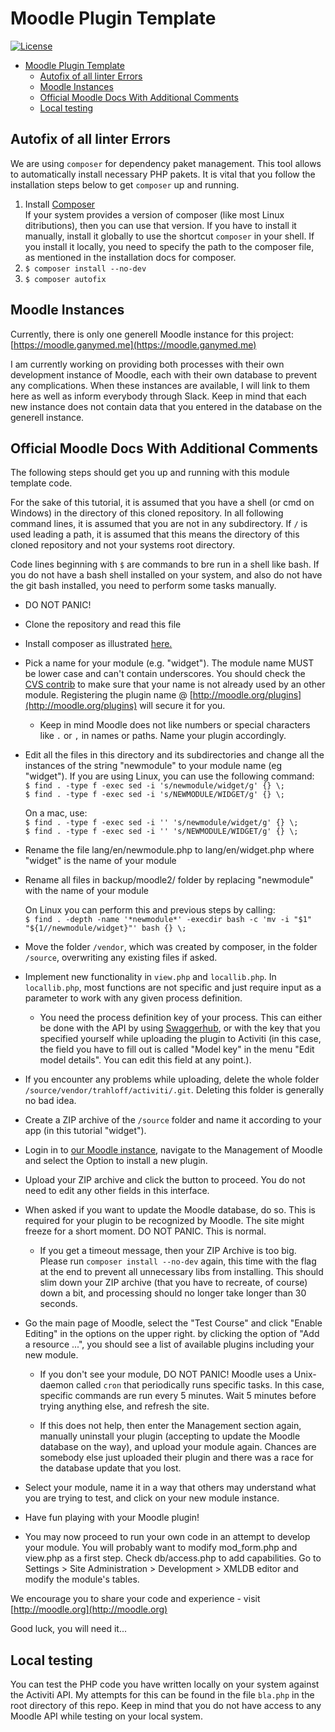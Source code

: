 # Moodle Plugin Template

[![License](https://img.shields.io/badge/License-GPL--3.0-blue.svg)](https://www.gnu.org/licenses/gpl-3.0.en.html)

<!-- TOC -->

- [Moodle Plugin Template](#moodle-plugin-template)
	- [Autofix of all linter Errors](#autofix-of-all-linter-errors)
	- [Moodle Instances](#moodle-instances)
	- [Official Moodle Docs With Additional Comments](#official-moodle-docs-with-additional-comments)
	- [Local testing](#local-testing)

<!-- /TOC -->

## Autofix of all linter Errors

We are using `composer` for dependency paket management. This tool allows to automatically install necessary PHP pakets. It is vital that you follow the installation steps below to get `composer` up and running.

1. Install [Composer](https://getcomposer.org/doc/00-intro.md)  
If your system provides a version of composer (like most Linux ditributions), then you can use that version. If you have to install it manually, install it globally to use the shortcut `composer` in your shell. If you install it locally, you need to specify the path to the composer file, as mentioned in the installation docs for composer.
1. `$ composer install --no-dev`
1. `$ composer autofix`

## Moodle Instances

Currently, there is only one generell Moodle instance for this project:
[https://moodle.ganymed.me](https://moodle.ganymed.me)

I am currently working on providing both processes with their own development instance of Moodle, each with their own database to prevent any complications. 
When these instances are available, I will link to them here as well as inform everybody through Slack. Keep in mind that each new instance does not contain data that you entered in the database on the generell instance.

## Official Moodle Docs With Additional Comments

The following steps should get you up and running with this module template code.

For the sake of this tutorial, it is assumed that you have a shell (or cmd on Windows) in the directory of this cloned repository. In all following command lines, it is assumed that you are not in any subdirectory. If `/` is used leading a path, it is assumed that this means the directory of this cloned repository and not your systems root directory. 

Code lines beginning with `$` are commands to bre run in a shell like bash. If you do not have a bash shell installed on your system, and also do not have the git bash installed, you need to perform some tasks manually.

* DO NOT PANIC!

* Clone the repository and read this file

* Install composer as illustrated [here.](https://getcomposer.org/doc/00-intro.md)

* Pick a name for your module (e.g. "widget").
  The module name MUST be lower case and can't contain underscores. You should check the [CVS contrib](http://cvs.moodle.org/contrib/plugins/mod/) to make sure that your name is not already used by an other module. Registering the plugin name @ [http://moodle.org/plugins](http://moodle.org/plugins) will secure it for you.

  * Keep in mind Moodle does not like numbers or special characters like `.` or `,` in names or paths. Name your plugin accordingly.

* Edit all the files in this directory and its subdirectories and change
  all the instances of the string "newmodule" to your module name
  (eg "widget"). If you are using Linux, you can use the following command:  
  `$ find . -type f -exec sed -i 's/newmodule/widget/g' {} \;`  
  `$ find . -type f -exec sed -i 's/NEWMODULE/WIDGET/g' {} \;`

  On a mac, use:  
  `$ find . -type f -exec sed -i '' 's/newmodule/widget/g' {} \;`  
  `$ find . -type f -exec sed -i '' 's/NEWMODULE/WIDGET/g' {} \;`

* Rename the file lang/en/newmodule.php to lang/en/widget.php
  where "widget" is the name of your module

* Rename all files in backup/moodle2/ folder by replacing "newmodule" with
  the name of your module

  On Linux you can perform this and previous steps by calling:  
  `$ find . -depth -name '*newmodule*' -execdir bash -c 'mv -i "$1" "${1//newmodule/widget}"' bash {} \;`

* Move the folder `/vendor`, which was created by composer, in the folder `/source`, overwriting any existing files if asked.

* Implement new functionality in `view.php` and `locallib.php`. In `locallib.php`, most functions are not specific and just require input as a parameter to work with any given process definition.

  * You need the process definition key of your process. This can either be done with the API by using [Swaggerhub](https://app.swaggerhub.com/apis/sWIm/sWIm_activi/v0.2.0#/Process%20Definitions/getProcessDefinitions), or with the key that you specified yourself while uploading the plugin to Activiti (in this case, the field you have to fill out is called "Model key" in the menu "Edit model details". You can edit this field at any point.).

* If you encounter any problems while uploading, delete the whole folder `/source/vendor/trahloff/activiti/.git`. Deleting this folder is generally no bad idea.

* Create a ZIP archive of the `/source` folder and name it according to your app (in this tutorial "widget").

* Login in to [our Moodle instance](https://moodle.ganymed.me), navigate to the Management of Moodle and select the Option to install a new plugin.

* Upload your ZIP archive and click the button to proceed. You do not need to edit any other fields in this interface. 

* When asked if you want to update the Moodle database, do so. This is required for your plugin to be recognized by Moodle. The site might freeze for a short moment. DO NOT PANIC. This is normal.

  * If you get a timeout message, then your ZIP Archive is too big. Please run `composer install --no-dev` again, this time with the flag at the end to prevent all unnecessary libs from installing. This should slim down your ZIP archive (that you have to recreate, of course) down a bit, and processing should no longer take longer than 30 seconds.

* Go the main page of Moodle, select the "Test Course" and click "Enable Editing" in the options on the upper right. by clicking the option of "Add a resource ...", you should see a list of available plugins including your new module.

  * If you don't see your module, DO NOT PANIC! Moodle uses a Unix-daemon called `cron` that periodically runs specific tasks. In this case, specific commands are run every 5 minutes. Wait 5 minutes before trying anything else, and refresh the site.

  * If this does not help, then enter the Management section again, manually uninstall your plugin (accepting to update the Moodle database on the way), and upload your module again. Chances are somebody else just uploaded their plugin and there was a race for the database update that you lost.

* Select your module, name it in a way that others may understand what you are trying to test, and click on your new module instance.

* Have fun playing with your Moodle plugin!

* You may now proceed to run your own code in an attempt to develop
  your module. You will probably want to modify mod_form.php and view.php
  as a first step. Check db/access.php to add capabilities.
  Go to Settings > Site Administration > Development > XMLDB editor
  and modify the module's tables.

We encourage you to share your code and experience - visit [http://moodle.org](http://moodle.org)

Good luck, you will need it...

## Local testing

You can test the PHP code you have written locally on your system against the Activiti API. My attempts for this can be found in the file `bla.php` in the root directory of this repo. Keep in mind that you do not have access to any Moodle API while testing on your local system.